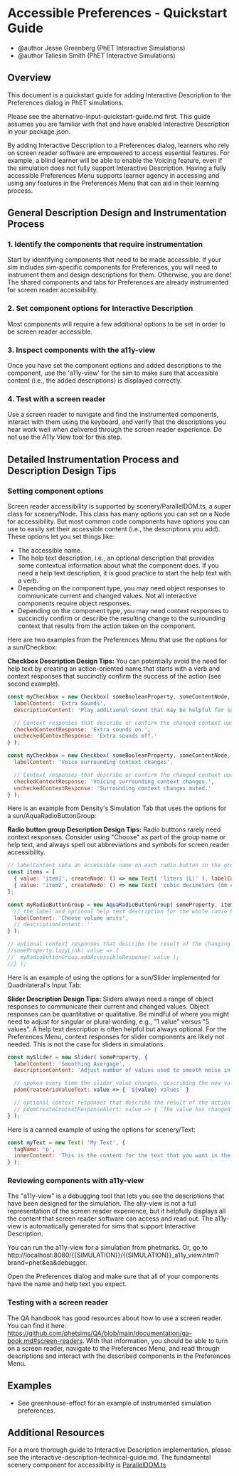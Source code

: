 # Accessible Preferences - Quickstart Guide

- @author Jesse Greenberg (PhET Interactive Simulations)
- @author Taliesin Smith (PhET Interactive Simulations)

## Overview

This document is a quickstart guide for adding Interactive Description to the Preferences dialog in PhET simulations.

Please see the alternative-input-quickstart-guide.md first. This guide assumes you are familiar with that and have
enabled Interactive Description in your package.json.

By adding Interactive Description to a Preferences dialog, learners who rely on screen reader software are
empowered to access essential features. For example, a blind learner will be able to enable the Voicing feature, even if
the simulation does not fully support Interactive Description. Having a fully accessible Preferences Menu supports
learner agency in accessing and using any features in the Preferences Menu that can aid in their learning process.

## General Description Design and Instrumentation Process

### 1. Identify the components that require instrumentation

Start by identifying components that need to be made accessible. If your sim includes sim-specific components for
Preferences, you will need to instrument them and design descriptions for them. Otherwise, you are done! The shared
components and tabs for Preferences are already instrumented for screen reader accessibility.

### 2. Set component options for Interactive Description

Most components will require a few additional options to be set in order to be screen reader accessible.

### 3. Inspect components with the a11y-view

Once you have set the component options and added descriptions to the component, use the 'a11y-view' for the sim to make
sure that accessible content (i.e., the added descriptions) is displayed correctly.

### 4. Test with a screen reader

Use a screen reader to navigate and find the instrumented components, interact with them using the keyboard, and verify
that the descriptions you hear work well when delivered through the screen reader experience. Do not use the A11y View
tool for this step.

## Detailed Instrumentation Process and Description Design Tips

### Setting component options

Screen reader accessibility is supported by scenery/ParallelDOM.ts, a super class for scenery/Node. This class has many
options you can set on a Node for accessibility. But most common code components have options you can use to easily set
their accessible content (i.e., the descriptions you add). These options let you set things like:

- The accessible name.
- The help text description, i.e., an optional description that provides some contextual information about what the
  component does. If you need a help text description, it is good practice to start the help text with a verb.
- Depending on the component type, you may need object responses to communicate current and changed values. Not all
  interactive components require object responses.
- Depending on the component type, you may need context responses to succinctly confirm or describe the resulting change
  to the surrounding context that results from the action taken on the component.

Here are two examples from the Preferences Menu that use the options for a sun/Checkbox:

**Checkbox Description Design Tips:** You can potentially avoid the need for help text by creating an action-oriented
name that starts with a verb and context responses that succinctly confirm the success of the action (see second
example).

```js
const myCheckbox = new Checkbox( someBooleanProperty, someContentNode, {
  labelContent: 'Extra Sounds',
  descriptionContent: 'Play additional sound that may be helpful for some learners.',

  // Context responses that describe or confirm the changed context upon toggling the checkbox
  checkedContextResponse: 'Extra sounds on.',
  uncheckedContextResponse: 'Extra sounds off.'
} );
```

```js
const myCheckbox = new Checkbox( someBooleanProperty, someContentNode, {
  labelContent: 'Voice surrounding context changes',

  // Context responses that describe or confirm the changed context upon toggling the checkbox
  checkedContextResponse: 'Voicing surrounding context changes.',
  uncheckedContextResponse: 'Surrounding context changes muted.'
} );
```

Here is an example from Density's Simulation Tab that uses the options for a sun/AquaRadioButtonGroup:

**Radio button group Description Design Tips:** Radio butttons rarely need context responses. Consider using "Choose" as
part of the group name or help text, and always spell out abbreviations and symbols for screen reader accessibility.

```js
// labelContent sets an accessible name on each radio button in the group.
const items = [
  { value: 'item1', createNode: () => new Text( 'liters (L)' ), labelContent: 'liters (L)' },
  { value: 'item2', createNode: () => new Text( 'cubic decimeters (dm cubed)' ), labelContent: 'cubic decimeters (dm3)' },
];

const myRadioButtonGroup = new AquaRadioButtonGroup( someProperty, items, {
  // the label and optional help text description for the whole radio button group.
  labelContent: 'Choose volume units',
  // descriptionContent: ''
} );
```

```js
// optional context responses that describe the result of the changing Property
//someProperty.lazyLink( value => {
//  myRadioButtonGroup.addAccessibleResponse( value );
//} );
```

Here is an example of using the options for a sun/Slider implemented for Quadrilateral's Input Tab:

**Slider Description Design Tips:** Sliders always need a range of object responses to communicate their current and
changed values. Object responses can be quantitative or qualitative. Be mindful of where you might need to adjust for
singular or plural wording, e.g., "1 value" versus "5 values". A help text description is often helpful but always
optional. For the Preferences Menu, context responses for slider components are likely not needed. This is not the case
for sliders in simulations.

```js
const mySlider = new Slider( someProperty, {
  labelContent: 'Smoothing Avergage',
  descriptionContent: 'Adjust number of values used to smooth noise in incoming sensor values from input device.',

  // spoken every time the slider value changes, describing the new value
  pdomCreateAriaValueText: value => { `${value} values` }

  // optional context responses that describe the result of the action
  // pdomCreateContextResponseAlert: value => { `The value has changed to ${value}.` }
} );
```

Here is a canned example of using the options for scenery/Text:

```js
const myText = new Text( 'My Text', {
  tagName: 'p',
  innerContent: 'This is the content for the text that you want in the PDOM.'
} );
```

### Reviewing components with a11y-view

The "a11y-view" is a debugging tool that lets you see the descriptions that have been designed for the simulation. The
ally-view is not a full representation of the screen reader experience, but it helpfully displays all the content that
screen reader software can access and read out. The a11y-view is automatically generated for sims that support
Interactive Description.

You can run the a11y-view for a simulation from phetmarks. Or, go
to http://localhost:8080/{{SIMULATION}}/{{SIMULATION}}_a11y_view.html?brand=phet&ea&debugger.

Open the Preferences dialog and make sure that all of your components have the name and help text you expect.

### Testing with a screen reader

The QA handbook has good resources about how to use a screen reader. You can find it
here: https://github.com/phetsims/QA/blob/main/documentation/qa-book.md#screen-readers. With that information, you
should be able to turn on a screen reader, navigate to the Preferences Menu, and read through descriptions and interact
with the described components in the Preferences Menu.

## Examples

- See greenhouse-effect for an example of instrumented simulation preferences.

## Additional Resources

For a more thorough guide to Interactive Description implementation, please see the
interactive-description-technical-guide.md. The fundamental scenery component for accessibility
is [ParallelDOM.ts](https://github.com/phetsims/scenery/blob/main/js/accessibility/pdom/ParallelDOM.ts)
